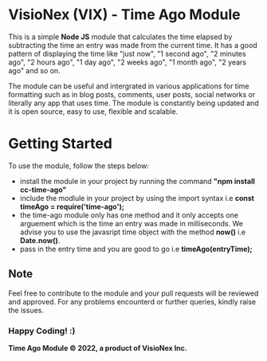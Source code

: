 
# VisioNex (VIX) - Time Ago Module

This is a simple **Node JS** module that calculates the time elapsed by subtracting the time an entry was made from the current time. It has a good pattern of displaying the time like "just now", "1 second ago", "2 minutes ago", "2 hours ago", "1 day ago", "2 weeks ago", "1 month ago", "2 years ago" and so on. 

The module can be useful and intergrated in various applications for time formatting such as in blog posts, comments, user posts, social networks or literally any app that uses time. The module is constantly being updated and it is open source, easy to use, flexible and scalable.

# Getting Started

To use the module, follow the steps below:
- install the module in your project by running the command **"npm install cc-time-ago"**
- include the modlule in your project by using the import syntax i.e **const timeAgo = require('time-ago');**
- the time-ago module only has one method and it only accepts one arguement which is the time an entry was made in milliseconds. We advise you to use the javasript time object with the method **now()** i.e **Date.now()**.
- pass in the entry time and you are good to go i.e **timeAgo(entryTime);**

## Note

Feel free to contribute to the module and your pull requests will be reviewed and approved. For any problems encounterd or further queries, kindly raise the issues.

### Happy Coding! :)

**Time Ago Module &copy; 2022, a product of VisioNex Inc.**
